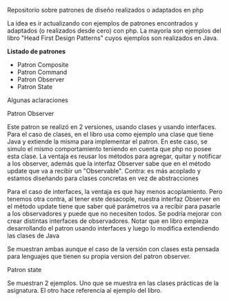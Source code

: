 Repositorio sobre patrones de diseño realizados o adaptados en php

La idea es ir actualizando con ejemplos de patrones encontrados y adaptados (o realizados desde cero) con php. La mayoría
son ejemplos del libro "Head First Design Patterns" cuyos ejemplos son realizados en Java. 

**Listado de patrones**

- Patron Composite
- Patron Command
- Patron Observer
- Patron State

Algunas aclaraciones

Patron Observer

Este patron se realizó en 2 versiones, usando clases y usando interfaces. Para el caso de clases, en el libro usa como
ejemplo una clase que tiene Java y extiende la misma para implementar el patron. En este caso, se simulo el mismo comportamiento
teniendo en cuenta que php no posee esta clase. La ventaja es reusar los métodos para agregar, quitar y notificar a los 
observer, además que la interfaz Observer sabe que en el método update que va a recibir un "Observable". 
Contra: es más acoplado y estamos diseñando para clases concretas en vez de abstracciones

Para el caso de interfaces, la ventaja es que hay menos acoplamiento. Pero tenemos otra contra, al tener este desacople, 
nuestra interfaz Observer en el método update tiene que saber qué parámetros va a recibir para pasarle a los observadores
y puede que no necesiten todos. Se podría mejorar con crear distintas interfaces de observadores. Notar que en libro empieza
desarrollando el patron usando interfaces y luego lo modifica extendiendo las clases de Java

Se muestran ambas aunque el caso de la versión con clases esta pensada para lenguajes que tienen su propia version del patron
observer.

Patron state

Se muestran 2 ejemplos. Uno que se muestra en las clases prácticas de la asignatura. El otro hace referencia al ejemplo del 
libro. 